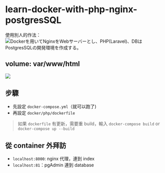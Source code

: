 # learn-docker-with-php-nginx-postgresSQL

使用別人的作法：![Dockerを用いてNginxをWebサーバーとし、PHP(Laravel)、DBはPostgresSQLの開発環境を作成する。](https://qiita.com/roughstorm/items/1573ea7284282d0404d0)


## volume: var/www/html
![](https://i.imgur.com/nXpPqdd.png)


## 步驟
- 先設定 `docker-compose.yml`（就可以跑了)
- 再設定 `docker/php/dockerfile`

> 如果 `dockerfile` 有更新，需要重 build，輸入 `docker-compose build` or `docker-compose up --build`


## 從 container 外拜訪
- `localhost:8000`: nginx 代理，連到 index
- `localhost:81`：pgAdmin 連到 database